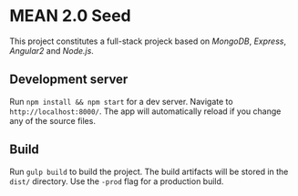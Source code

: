 # MEAN 2.0 Seed

This project constitutes a full-stack projeck based on *MongoDB*, *Express*, *Angular2* and *Node.js*.

## Development server
Run `npm install && npm start` for a dev server. Navigate to `http://localhost:8000/`. The app will automatically reload if you change any of the source files.

## Build

Run `gulp build` to build the project. The build artifacts will be stored in the `dist/` directory. Use the `-prod` flag for a production build.

